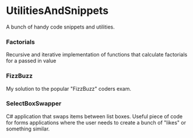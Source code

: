 # UtilitiesAndSnippets
A bunch of handy code snippets and utilities.

### Factorials

Recursive and iterative implementation of functions that calculate factorials for a passed in value

### FizzBuzz

My solution to the popular "FizzBuzz" coders exam.

### SelectBoxSwapper

C# application that swaps items between list boxes. Useful piece of code for forms applications where the user needs to create a bunch of "likes" or something similar. 
